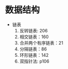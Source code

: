 # 数据结构
* 链表
  1. 反转链表: 206
  2. 相交链表：160
  3. 合并两个有序链表：21
  4. 分隔链表：86
  5. 环形链表：142
  6. 双指针法: p106
